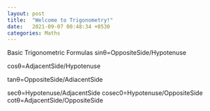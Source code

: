 ```yaml
---
layout: post
title:  "Welcome to Trigonometry!"
date:   2021-09-07 00:48:34 +0530
categories: Maths
---
```

Basic Trigonometric Formulas
sinθ=OppositeSide/Hypotenuse

cosθ=AdjacentSide/Hypotenuse

tanθ=OppositeSide/AdiacentSide

secθ=Hypotenuse/AdjacentSide
cosec0=Hypotenuse/OppositeSide
cotθ=AdjacentSide/OppositeSide
